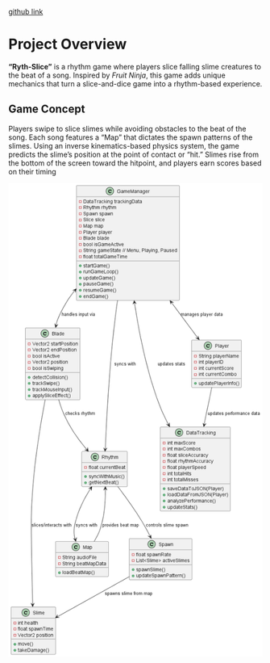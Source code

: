 [github link](https://github.com/taamtera/Ryth-Slice)

# Project Overview

**“Ryth-Slice”** is a rhythm game where players slice falling slime creatures to the beat of a song. Inspired by *Fruit Ninja*, this game adds unique mechanics that turn a slice-and-dice game into a rhythm-based experience.

## Game Concept

Players swipe to slice slimes while avoiding obstacles to the beat of the song. Each song features a “Map” that dictates the spawn patterns of the slimes. Using an inverse kinematics-based physics system, the game predicts the slime’s position at the point of contact or “hit.” 
Slimes rise from the bottom of the screen toward the hitpoint, and players earn scores based on their timing

![Uml Class Diagram](https://github.com/taamtera/Ryth-Slice/blob/main/out/diagram/diagram.png?raw=true)